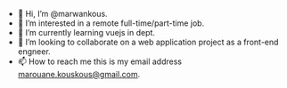 - 👋 Hi, I’m @marwankous.
- 👀 I’m interested in a remote full-time/part-time job.
- 🌱 I’m currently learning vuejs in dept.
- 💞️ I’m looking to collaborate on a web application project as a front-end engneer.
- 📫 How to reach me this is my email address marouane.kouskous@gmail.com.

<!---
marwankous/marwankous is a ✨ special ✨ repository because its `README.md` (this file) appears on your GitHub profile.
You can click the Preview link to take a look at your changes.
--->

